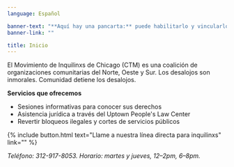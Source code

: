 ```yaml
---
language: Español

banner-text: "**Aquí hay una pancarta:** puede habilitarlo y vincularlo a otras páginas"
banner-link: ""

title: Inicio
---
```


El Movimiento de Inquilinxs de Chicago (CTM) es una coalición de organizaciones comunitarias del Norte, Oeste y Sur. Los desalojos son inmorales. Comunidad detiene los desalojos.

**Servicios que ofrecemos**
- Sesiones informativas para conocer sus derechos
- Asistencia jurídica a través del Uptown People's Law Center
- Revertir bloqueos ilegales y cortes de servicios públicos

{% include button.html text="Llame a nuestra línea directa para inquilinxs" link="" %}

_Teléfono: 312-917-8053. Horario: martes y jueves, 12–2pm, 6–8pm._
